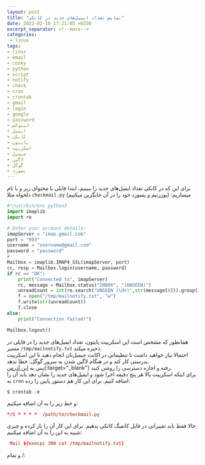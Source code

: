 ```yaml
---
layout: post
title: "نمایش تعداد ایمیل‌های جدید در کانکی"
date: 2022-02-10 17:21:05 +0330
excerpt_separator: <!--more-->
categories:
 - linux
tags:
- linux
- email
- conky
- python
- script
- notify
- check
- cron
- crontab
- gmail
- login
- google
- password
- لینوکس
- ایمیل
- کانکی
- پایتون
- اسکریپت
- جیمیل
- لاگین
- گوگل
- پسورد
---
```

برای این که در کانکی تعداد ایمیل‌های جدید را ببینیم، ابتدا فایلی با محتوای زیر و با نام دلخواه مثلا `checkmail.py` میسازیم: (یوزرنیم و پسورد خود را در آن جایگزین میکنیم)
<!--more-->
```python
#!/usr/bin/env python3
import imaplib
import re

# Enter your account details:
imapServer = "imap.gmail.com"
port = "993"
username = "username@gmail.com"
password = "password"
#
Mailbox = imaplib.IMAP4_SSL(imapServer, port)
rc, resp = Mailbox.login(username, password)
if rc == "OK":
    print("Connected to", imapServer)
    rc, message = Mailbox.status("INBOX", "(UNSEEN)")
    unreadCount = int(re.search("UNSEEN (\d+)",str(message[0])).group(1))
    f = open("/tmp/mailnotify.txt", "w")
    f.write(str(unreadCount))
    f.close
else:
    print("Connection failed!")

Mailbox.logout()
```  
همانطور که مشخص است این اسکریپت پایتون، تعداد ایمیل‌های جدید را در فایلی در مسیر `/tmp/mailnotify.txt` ذخیره میکند.  
احتمالا نیاز خواهید داشت تا تنظیماتی در اکانت جیمیل‌تان انجام دهید تا این اسکریپت بدرستی کار کند و در  هنگام لاگین شدن به سرور گوگل، خطا ندهد.  
پس به [این آدرس](https://myaccount.google.com/lesssecureapps){:target="_blank"} رفته و اجازه دسترسی را روشن کنید.  
برای اینکه اسکریپت بالا هر پنج دقیقه اجرا شود و ایمیل‌های جدید را نشان دهد باید آن را به `cron` اضافه کنیم. برای این کار هم دستور پایین را زده:
```console
$ crontab -e
```  
و خط زیر را به آن اضافه میکنیم:
```conf
*/5 * * * *  /path/to/checkmail.py
```  
حالا فقط باید  تغییراتی در فایل کانفیگ کانکی بدهیم. برای این کار آن را باز کرده و چیزی شبیه به این را به آن اضافه میکنیم:
```conf
 Mail ${execpi 300 cat /tmp/mailnotify.txt}
 ```  
و تمام /:
